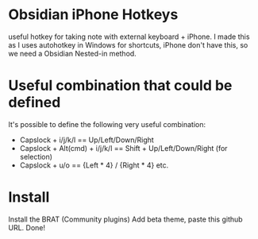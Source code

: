# Obsidian iPhone Hotkeys
useful hotkey for taking note with external keyboard + iPhone. I made this as I uses autohotkey in Windows for shortcuts, iPhone don't have this, so we need a Obsidian Nested-in method.

# Useful combination that could be defined
It's possible to define the following very useful combination:
- Capslock + i/j/k/l == Up/Left/Down/Right
- Capslock + Alt(cmd) + i/j/k/l == Shift + Up/Left/Down/Right (for selection)
- Capslock + u/o == {Left * 4} / {Right * 4}
etc.

# Install
Install the BRAT (Community plugins)
Add beta theme, paste this github URL.
Done!
